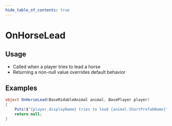 ```yaml
---
hide_table_of_contents: true
---
```


# OnHorseLead

## Usage

* Called when a player tries to lead a horse
* Returning a non-null value overrides default behavior

## Examples

```csharp title=""
object OnHorseLead(BaseRidableAnimal animal, BasePlayer player)
{
    Puts($"{player.displayName} tries to lead {animal.ShortPrefabName}");
    return null;
}
```
